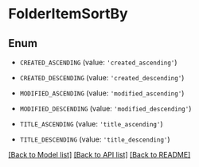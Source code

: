 # FolderItemSortBy


## Enum

* `CREATED_ASCENDING` (value: `'created_ascending'`)

* `CREATED_DESCENDING` (value: `'created_descending'`)

* `MODIFIED_ASCENDING` (value: `'modified_ascending'`)

* `MODIFIED_DESCENDING` (value: `'modified_descending'`)

* `TITLE_ASCENDING` (value: `'title_ascending'`)

* `TITLE_DESCENDING` (value: `'title_descending'`)

[[Back to Model list]](../README.md#documentation-for-models) [[Back to API list]](../README.md#documentation-for-api-endpoints) [[Back to README]](../README.md)



